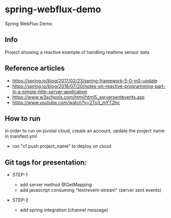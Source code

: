 # spring-webflux-demo
Spring WebFlux Demo

## Info
Project showing a reactive example of handling realtime sensor data

## Reference articles
 * https://spring.io/blog/2017/02/23/spring-framework-5-0-m5-update
 * https://spring.io/blog/2016/07/20/notes-on-reactive-programming-part-iii-a-simple-http-server-application
 * https://www.w3schools.com/html/html5_serversentevents.asp
 * https://www.youtube.com/watch?v=2To3_mYT2hc

## How to run
in order to run on pivotal cloud, create an account, update the project name in manifest.yml
- run "cf push project_name" to deploy on cloud

## Git tags for presentation:
* STEP-1
    * add server method @GetMapping
    * add javascript consuming "text/event-stream" (server sent events)

* STEP-2
    * add spring integration (channel message)
    